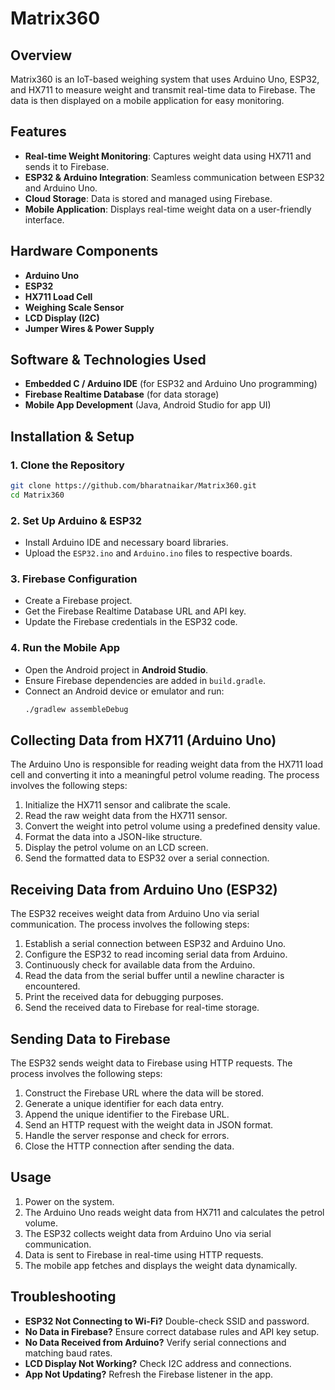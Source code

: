 # Matrix360

## Overview
Matrix360 is an IoT-based weighing system that uses Arduino Uno, ESP32, and HX711 to measure weight and transmit real-time data to Firebase. The data is then displayed on a mobile application for easy monitoring.

## Features
- **Real-time Weight Monitoring**: Captures weight data using HX711 and sends it to Firebase.
- **ESP32 & Arduino Integration**: Seamless communication between ESP32 and Arduino Uno.
- **Cloud Storage**: Data is stored and managed using Firebase.
- **Mobile Application**: Displays real-time weight data on a user-friendly interface.

## Hardware Components
- **Arduino Uno**
- **ESP32**
- **HX711 Load Cell**
- **Weighing Scale Sensor**
- **LCD Display (I2C)**
- **Jumper Wires & Power Supply**

## Software & Technologies Used
- **Embedded C / Arduino IDE** (for ESP32 and Arduino Uno programming)
- **Firebase Realtime Database** (for data storage)
- **Mobile App Development** (Java, Android Studio for app UI)

## Installation & Setup
### 1. Clone the Repository
```bash
git clone https://github.com/bharatnaikar/Matrix360.git
cd Matrix360
```

### 2. Set Up Arduino & ESP32
- Install Arduino IDE and necessary board libraries.
- Upload the `ESP32.ino` and `Arduino.ino` files to respective boards.

### 3. Firebase Configuration
- Create a Firebase project.
- Get the Firebase Realtime Database URL and API key.
- Update the Firebase credentials in the ESP32 code.

### 4. Run the Mobile App
- Open the Android project in **Android Studio**.
- Ensure Firebase dependencies are added in `build.gradle`.
- Connect an Android device or emulator and run:
  ```bash
  ./gradlew assembleDebug
  ```

## Collecting Data from HX711 (Arduino Uno)
The Arduino Uno is responsible for reading weight data from the HX711 load cell and converting it into a meaningful petrol volume reading. The process involves the following steps:
1. Initialize the HX711 sensor and calibrate the scale.
2. Read the raw weight data from the HX711 sensor.
3. Convert the weight into petrol volume using a predefined density value.
4. Format the data into a JSON-like structure.
5. Display the petrol volume on an LCD screen.
6. Send the formatted data to ESP32 over a serial connection.

## Receiving Data from Arduino Uno (ESP32)
The ESP32 receives weight data from Arduino Uno via serial communication. The process involves the following steps:
1. Establish a serial connection between ESP32 and Arduino Uno.
2. Configure the ESP32 to read incoming serial data from Arduino.
3. Continuously check for available data from the Arduino.
4. Read the data from the serial buffer until a newline character is encountered.
5. Print the received data for debugging purposes.
6. Send the received data to Firebase for real-time storage.

## Sending Data to Firebase
The ESP32 sends weight data to Firebase using HTTP requests. The process involves the following steps:
1. Construct the Firebase URL where the data will be stored.
2. Generate a unique identifier for each data entry.
3. Append the unique identifier to the Firebase URL.
4. Send an HTTP request with the weight data in JSON format.
5. Handle the server response and check for errors.
6. Close the HTTP connection after sending the data.

## Usage
1. Power on the system.
2. The Arduino Uno reads weight data from HX711 and calculates the petrol volume.
3. The ESP32 collects weight data from Arduino Uno via serial communication.
4. Data is sent to Firebase in real-time using HTTP requests.
5. The mobile app fetches and displays the weight data dynamically.

## Troubleshooting
- **ESP32 Not Connecting to Wi-Fi?** Double-check SSID and password.
- **No Data in Firebase?** Ensure correct database rules and API key setup.
- **No Data Received from Arduino?** Verify serial connections and matching baud rates.
- **LCD Display Not Working?** Check I2C address and connections.
- **App Not Updating?** Refresh the Firebase listener in the app.





